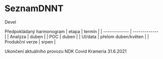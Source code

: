 # SeznamDNNT
Devel

Předpokládaný harmonogram
| etapa  | termín |
| ------------- | ------------- |
| Analýza  | duben  |
| POC  | duben |
| UI/data  | přelom duben/květen |
| Produkční verze  | srpen |

Ukončení aktuálního provozu NDK Covid Krameria 31.6.2021
